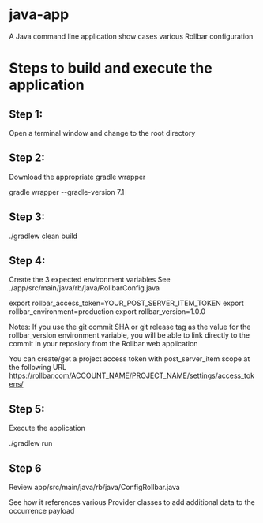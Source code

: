 # java-app
A Java command line application show cases various Rollbar configuration

# Steps to build and execute the application  

## Step 1: 
Open a terminal window and change to the root directory  

## Step 2:  
Download the appropriate gradle wrapper

gradle wrapper --gradle-version 7.1  

## Step 3:  
./gradlew clean build


## Step 4:
Create the 3 expected environment variables
See ./app/src/main/java/rb/java/RollbarConfig.java

export rollbar_access_token=YOUR_POST_SERVER_ITEM_TOKEN
export rollbar_environment=production
export rollbar_version=1.0.0

Notes:
If you use the git commit SHA or git release tag as the value for the rollbar_version environment variable,
you will be able to link directly to the commit in your reposiory from the Rollbar web application

You can create/get a project access token with post_server_item scope at the following URL
https://rollbar.com/ACCOUNT_NAME/PROJECT_NAME/settings/access_tokens/


## Step 5:
Execute the application

./gradlew run


## Step 6
Review app/src/main/java/rb/java/ConfigRollbar.java

See how it references various Provider classes to add additional data to the occurrence payload